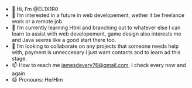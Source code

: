 - 👋 Hi, I’m @EL1X1R0
- 👀 I’m interested in a future in web developement, wether it be freelance work or a remote job.
- 🌱 I’m currently learning Html and branching out to whatever else I can learn to assist with web developement, game design also interests me and Java seems like a good start there too.
- 💞️ I’m looking to collaborate on any projects that someone needs help with, payment is unneccesary I just want contacts and to learn ad this stage.
- 📫 How to reach me jamesdevery76@gmail.com, I check every now and again
- 😄 Pronouns: He/Him

<!---
EL1X1R0/EL1X1R0 is a ✨ special ✨ repository because its `README.md` (this file) appears on your GitHub profile.
You can click the Preview link to take a look at your changes.
--->

